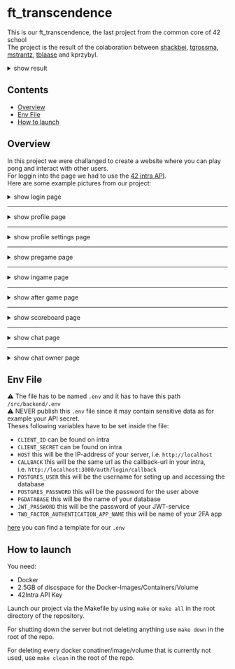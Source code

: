 # ft_transcendence

This is our ft_transcendence, the last project from the common core of 42 school<br>
The project is the result of the colaboration between [shackbei](https://github.com/shackbei), [tgrossma](https://github.com/tobbel42), [mstrantz](https://github.com/imexz), [tblaase](https://github.com/tblaase) and kprzybyl.

<details>
  <summary>show result</summary>

  ![result](/readme_additions/result.png)<br>
</details>

## Contents
- [Overview](#overview)
- [Env File](#env-file)
- [How to launch](#how-to-launch)


## Overview
In this project we were challanged to create a website where you can play pong and interact with other users.<br>
For loggin into the page we had to use the [42 intra API](https://api.intra.42.fr/apidoc).<br>
Here are some example pictures from our project:

<details>
  <summary>show login page</summary>

  ![login](/readme_additions/login.png)<br>
</details>

---

<details>
  <summary>show profile page</summary>

  ![profile](/readme_additions/profile.png)
</details>

---

<details>
  <summary>show profile settings page</summary>

![settings](/readme_additions/settings.png)
</details>

---

<details>
  <summary>show pregame page</summary>

![pregame](/readme_additions/pre_game.png)
</details>

---

<details>
  <summary>show ingame page</summary>

![ingame](/readme_additions/in_game.png)
</details>

---

<details>
  <summary>show after game page</summary>

![aftergame](/readme_additions/after_game.png)
</details>

---

<details>
  <summary>show scoreboard page</summary>

![scoreboard](/readme_additions/scoreboard.png)
</details>

---

<details>
  <summary>show chat page</summary>

![chat](/readme_additions/chat.png)
</details>

---

<details>
  <summary>show chat owner page</summary>

![chat_admin](/readme_additions/chat_owner.png)
</details>


## Env File
⚠️ The file has to be named `.env` and it has to have this path `/src/backend/.env`<br>
⚠️ NEVER publish this `.env` file since it may contain sensitive data as for example your API secret.<br>
Theses following variables have to be set inside the file:<br>
- `CLIENT_ID` can be found on intra
- `CLIENT_SECRET` can be found on intra
- `HOST` this will be the IP-address of your server, i.e. `http://localhost`
- `CALLBACK` this will be the same url as the callback-url in your intra,<br>
    i.e. `http://localhost:3000/auth/login/callback`
- `POSTGRES_USER` this will be the username for seting up and accessing the database
- `POSTGRES_PASSWORD` this will be the password for the user above
- `PGDATABASE` this will be the name of your database
- `JWT_PASSWORD` this will be the password of your JWT-service
- `TWO_FACTOR_AUTHENTICATION_APP_NAME` this will be name of your 2FA app


[here](/src/backend/env_example.txt) you can find a template for our `.env`<br>

## How to launch
You need:
- Docker
- 2.5GB of discspace for the Docker-Images/Containers/Volume
- 42Intra API Key


Launch our project via the Makefile by using ```make``` or ```make all``` in the root directory of the repository.


For shutting down the server but not deleting anything use ```make down``` in the root of the repo.


For deleting every docker conatiner/image/volume that is currently not used, use ```make clean``` in the root of the repo.
